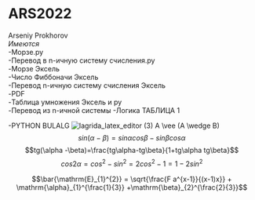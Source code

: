 # ARS2022
Arseniy Prokhorov  
*Имеются*  
  -Морзе.ру    
  -Перевод в n-ичную систему счисления.py  
  -Морзе Эксель  
  -Число Фиббоначи Эксель  
  -Перевод n-ичную систему счисления Эксель    
  -PDF  
  -Таблица умножения Эксель и py  
  -Перевод из n-ичной системы 
  -Логика ТАБЛИЦА 1  
   
  -PYTHON BULALG 
![lagrida_latex_editor (3)](https://user-images.githubusercontent.com/114455833/200458409-04114dbb-2929-4c78-9026-a2de3b80b06a.png)
A \vee (A \wedge B)
$$sin(\alpha-\beta)=sin\alpha cos\beta -sin\beta cos\alpha$$ 
$$tg(\alpha -\beta)=\frac{tg\alpha-tg\beta}{1+tg\alpha tg\beta}$$ 
$$cos2\alpha = cos^{2}-sin^{2}=2cos^{2}-1=1-2sin^{2}$$ 
 
$$\bar{\mathrm{E}_{1}^{2}} = \sqrt{\frac{F a^{x-1}}{(x-1)x}} + \mathrm{\alpha}_{1}^{\frac{1}{3}} +\mathrm{\beta}_{2}^{\frac{2}{3}}$$
